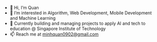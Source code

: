 - 👋 Hi, I’m Quan
- 👀 I’m interested in Algorithm, Web  Development, Mobile Development and Machine Learning
- 🌱 Currently building and managing projects to apply AI and tech to education @ Singapore Institute of Technology
- 📫 Reach me at minhquan0902@gmail.com

<!---
minhquan0902/minhquan0902 is a ✨ special ✨ repository because its `README.md` (this file) appears on your GitHub profile.
You can click the Preview link to take a look at your changes.
--->
